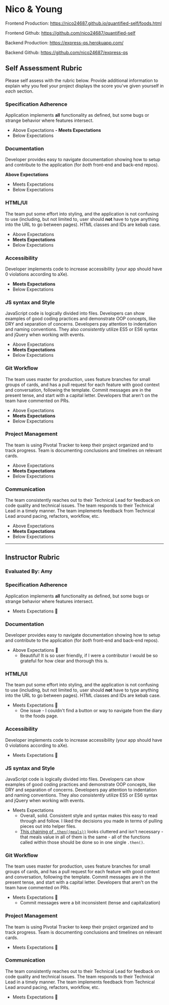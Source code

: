 # Nico & Young

Frontend Production: https://nico24687.github.io/quantified-self/foods.html

Frontend Github: https://github.com/nico24687/quantified-self

Backend Production: https://express-qs.herokuapp.com/

Backend Github: https://github.com/nico24687/express-qs

## Self Assessment Rubric

Please self assess with the rubric below. Provide additional information to explain why you feel your project displays the score you've given yourself in _each_ section.

### Specification Adherence

Application implements **all** functionality as defined, but some bugs or strange behavior where features intersect.

- Above Expectations
**- Meets Expectations**
- Below Expectations

### Documentation

Developer provides easy to navigate documentation showing how to setup and contribute to the application (for _both_ front-end and back-end repos).

**Above Expectations**
- Meets Expectations
- Below Expectations

### HTML/UI

The team put some effort into styling, and the application is not confusing to use (including, but not limited to, user should **not** have to type anything into the URL to go between pages). HTML classes and IDs are kebab case.

- Above Expectations
- **Meets Expectations**
- Below Expectations

### Accessibility

Developer implements code to increase accessibility (your app should have 0 violations according to aXe).

- **Meets Expectations**
- Below Expectations

### JS syntax and Style

JavaScript code is logically divided into files. Developers can show examples of good coding practices and demonstrate OOP concepts, like DRY and separation of concerns. Developers pay attention to indentation and naming conventions. They also _consistently_ utilize ES5 or ES6 syntax and jQuery when working with events.

- Above Expectations
- **Meets Expectations**
- Below Expectations

### Git Workflow

The team uses master for production, uses feature branches for small groups of cards, and has a pull request for each feature with good context and conversation, following the template. Commit messages are in the present tense, and start with a capital letter. Developers that aren't on the team have commented on PRs.

- Above Expectations
- **Meets Expectations**
- Below Expectations

### Project Management

The team is using Pivotal Tracker to keep their project organized and to track progress. Team is documenting conclusions and timelines on relevant cards.

- Above Expectations
- **Meets Expectations**
- Below Expectations

### Communication

The team consistently reaches out to their Technical Lead for feedback on code quality and technical issues. The team responds to their Technical Lead in a timely manner. The team implements feedback from Technical Lead around pacing, refactors, workflow, etc.

- Above Expectations
- **Meets Expectations**
- Below Expectations

-----------

## Instructor Rubric

### Evaluated By: Amy

### Specification Adherence

Application implements **all** functionality as defined, but some bugs or strange behavior where features intersect.

- Meets Expectations 🎉

### Documentation

Developer provides easy to navigate documentation showing how to setup and contribute to the application (for _both_ front-end and back-end repos).

- Above Expectations 💯
  - Beautiful! It is so user friendly, if I were a contributor I would be so grateful for how clear and thorough this is.

### HTML/UI

The team put some effort into styling, and the application is not confusing to use (including, but not limited to, user should **not** have to type anything into the URL to go between pages). HTML classes and IDs are kebab case.

- Meets Expectations 🎉
  - One issue - I couldn't find a button or way to navigate from the diary to the foods page.

### Accessibility

Developer implements code to increase accessibility (your app should have 0 violations according to aXe).

- Meets Expectations 🎉

### JS syntax and Style

JavaScript code is logically divided into files. Developers can show examples of good coding practices and demonstrate OOP concepts, like DRY and separation of concerns. Developers pay attention to indentation and naming conventions. They also _consistently_ utilize ES5 or ES6 syntax and jQuery when working with events.

- Meets Expectations
  - Overall, solid. Consistent style and syntax makes this easy to read through and follow. I liked the decisions you made in terms of pulling pieces out into helper files.
  - [This chaining of `.then((meals))`](https://github.com/nico24687/quantified-self/blob/master/lib/index.js#L45) looks cluttered and isn't necessary - that meals value in all of them is the same - all of the functions called within those should be done so in one single `.then()`.

### Git Workflow

The team uses master for production, uses feature branches for small groups of cards, and has a pull request for each feature with good context and conversation, following the template. Commit messages are in the present tense, and start with a capital letter. Developers that aren't on the team have commented on PRs.

- Meets Expectations 🎉
  - Commit messages were a bit inconsistent (tense and capitalization)

### Project Management

The team is using Pivotal Tracker to keep their project organized and to track progress. Team is documenting conclusions and timelines on relevant cards.

- Meets Expectations 🎉

### Communication

The team consistently reaches out to their Technical Lead for feedback on code quality and technical issues. The team responds to their Technical Lead in a timely manner. The team implements feedback from Technical Lead around pacing, refactors, workflow, etc.

- Meets Expectations 🎉
